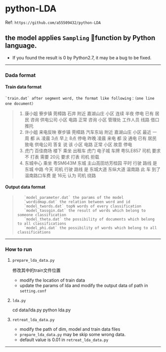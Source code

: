 # python-LDA

Ref: `https://github.com/a55509432/python-LDA`

the model applies `Sampling` function by Python language.
---

* If you found the result is 0 by Python2.7, it may be a bug to be fixed.

---
### Dada format
#### Train data format
    `train.dat` after segment word, the format like following：（one line one document）
>1. 康小姐 寮步镇 莞樟路 石井 附近 嘉湖山庄 小区 连续 半夜 停电 已有 居民 咨询 供电公司 小区 电路 正常 咨询 小区 管理处 工作人员 线路 借口 推托<br>
>2. 许小姐 来电反映 寮步镇 莞樟路 汽车东站 附近 嘉湖山庄 小区 最近 一周 都 从 凌晨 3点 早上 8点 停电 昨晚 凌晨 来电 都 没 通电 已有 居民 致电 供电公司 答复 说 该 小区 电路 正常 小区 故意 停电 <br>
>3. 虎门 百佳商场 楼下 乘坐 出租车 虎门 电子城 车牌 粤SLE857 司机 要求 不 打表 需要 20元 要求 打表 司机 拒载<br>
>4. 东城中心 乘坐 粤SM643M  东城 主山高田坊芳桂园 平时 行驶 路线 是 东城 中路 今天 司机 行驶 路线 是 东城大道 东纵大道 温南路 此 车 到了 温南路口车费 是  16元 认为 司机 绕路<br>

#### Output data format
>        `model_parameter.dat` the params of the model
>        `wordidmap.dat` the relation between word and id 
>        `model_twords.dat` topN words of every classification
>        `model_tassgin.dat` the result of words which belong to someone classification
>        `model_theta.dat` the possibility of documents which belong to all classifications 
>        `model_phi.dat` the possibility of words which belong to all classifications 

---
### How to run

1. `prepare_lda_data.py` 

    修改其中的train文件位置
    - modify the location of train data
    - update the params of lda and modify the output data of path in `setting.conf`
2.  `lda.py`

    cd data/lda.py
    python lda.py
    
3. `retreat_lda_data.py`

    - modify the path of dim, model and train data files
    - `prepare_lda_data.py` may be skip some wrong data.
    - default value is 0.01 in `retreat_lda_data.py`
    
---

